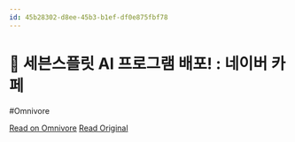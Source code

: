 ```yaml
---
id: 45b28302-d8ee-45b3-b1ef-df0e875fbf78
---
```


# 🔔 세븐스플릿 AI 프로그램 배포! : 네이버 카페
#Omnivore

[Read on Omnivore](https://omnivore.app/me/ai-1930406772a)
[Read Original](https://cafe.naver.com/findingfinancialfree/1708)

